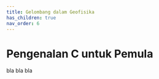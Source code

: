 ```yaml
---
title: Gelombang dalam Geofisika
has_children: true
nav_order: 6
---
```


# Pengenalan C untuk Pemula

bla bla bla